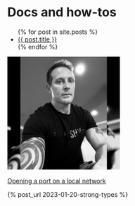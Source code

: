 # Docs and how-tos

<ul>
  {% for post in site.posts %}
    <li>
      <a href="{{ post.url }}">{{ post.title }}</a>
    </li>
  {% endfor %}
</ul>

<img src="assets/mstile_avatar_768.webp" alt="avatar" width="256" height="256"/>

[Opening a port on a local network](network/open-port.html)

{% post_url 2023-01-20-strong-types %}
